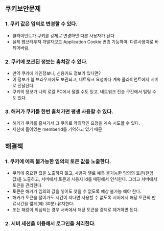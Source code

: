 ## 쿠키보안문제 
### 1. 쿠키 값은 임의로 변경할 수 있다.
- 클라이언트가 쿠키를 강제로 변경하면 다른 사용자가 된다.
- 실제 웹브라우저 개발자모드  Application  Cookie 변경 가능하며, 다른사용자로 바뀌어버림.
### 2. 쿠키에 보관된 정보는 훔쳐갈 수 있다.
- 만약 쿠키에 개인정보나, 신용카드 정보가 있다면?
- 이 정보가 웹 브라우저에도 보관되고, 네트워크 요청마다 계속 클라이언트에서 서버로 전달된다.
- 쿠키의 정보가 나의 로컬 PC에서 털릴 수도 있고, 네트워크 전송 구간에서 털릴 수도 있다.
### 3. 해커가 쿠키를 한번 훔쳐가면 평생 사용할 수 있다.
- 해커가 쿠키를 훔쳐가서 그 쿠키로 악의적인 요청을 계속 시도할 수 있다.
- 세션에 들어있는 memberId를 기억하고 있기 때문

## 해결책
### 1. 쿠키에 예측 불가능한 임의의 토큰 값을 노출한다.
- 쿠키에 중요한 값을 노출하지 않고, 사용자 별로 예측 불가능한 임의의 토큰(랜덤 값)을 노출하고, 서버에서 토큰과 사용자 id를 매핑해서 인식한다. 그리고 서버에서 토큰을 관리한다.
- 토큰은 해커가 임의의 값을 넣어도 찾을 수 없도록 예상 불가능 해야 한다.
- 해커가 토큰을 털어가도 시간이 지나면 사용할 수 없도록 서버에서 해당 토큰의 만료시간을 짧게(예: 30분) 유지한다. 
- 또는 해킹이 의심되는 경우 서버에서 해당 토큰을 강제로 제거하면 된다.

### 2. 서버 세션을 이용해서 로그인을 처리한다.
